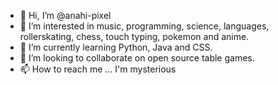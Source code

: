 - 👋 Hi, I’m @anahi-pixel
- 👀 I’m interested in music, programming, science, languages, rollerskating, chess, touch typing, pokemon and anime.
- 🌱 I’m currently learning Python, Java and CSS.
- 💞️ I’m looking to collaborate on open source table games.
- 📫 How to reach me ... I'm mysterious

<!---
anahi-pixel/anahi-pixel is a ✨ special ✨ repository because its `README.md` (this file) appears on your GitHub profile.
You can click the Preview link to take a look at your changes.
--->
